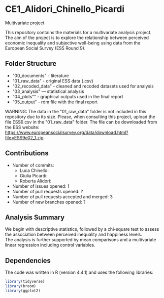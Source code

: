 # CE1_Alidori_Chinello_Picardi

Multivariate project


This repository contains the materials for a multivariate analysis project. 
The aim of the project is to explore the relationship between perceived economic inequality and subjective well-being using data from the European Social Survey (ESS Round 9).

## Folder Structure

- "00_documents" - literature
- "01_raw_data" - original ESS data (.csv)
- "02_recoded_data" - cleaned and recoded datasets used for analysis
- "03_analysis" — statistical analysis
- "04_plots"" - graphical outputs used in the final report
- "05_output" - rdm file with the final report

WARNING: The data in the "01_raw_data" folder is not included in this repository due to its size. Please, when consulting this project, upload the file ESS9.csv in the "01_raw_data" folder. 
The file can be downloaded from the ESS website: https://www.europeansocialsurvey.org/data/download.html?file=ESS9e02_1.zip

## Contributions

- Number of commits:
   - Luca Chinello:
   - Giulia Picardi:
   - Roberta Alidori:
- Number of issues opened: 1
- Number of pull requests opened: ?
- Number of pull requests accepted and merged: 3
- Number of new branches opened: ?

## Analysis Summary

We begin with descriptive statistics, followed by a chi-square test to assess the association between perceived inequality and happiness levels.  
The analysis is further supported by mean comparisons and a multivariate linear regression including control variables.

## Dependencies

The code was written in R (version 4.4.1) and uses the following libraries:

```r
library(tidyverse)
library(broom)
library(ggplot2)
